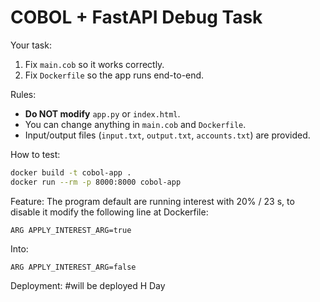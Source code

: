 # COBOL + FastAPI Debug Task

Your task:
1. Fix `main.cob` so it works correctly.
2. Fix `Dockerfile` so the app runs end-to-end.

Rules:
- **Do NOT modify** `app.py` or `index.html`.
- You can change anything in `main.cob` and `Dockerfile`.
- Input/output files (`input.txt`, `output.txt`, `accounts.txt`) are provided.

How to test:
```bash
docker build -t cobol-app .
docker run --rm -p 8000:8000 cobol-app
```

Feature:
The program default are running interest with 20% / 23 s, to disable it modify the following line at Dockerfile:
```
ARG APPLY_INTEREST_ARG=true
```
Into:
```
ARG APPLY_INTEREST_ARG=false
```


Deployment:
<TBD> #will be deployed H Day